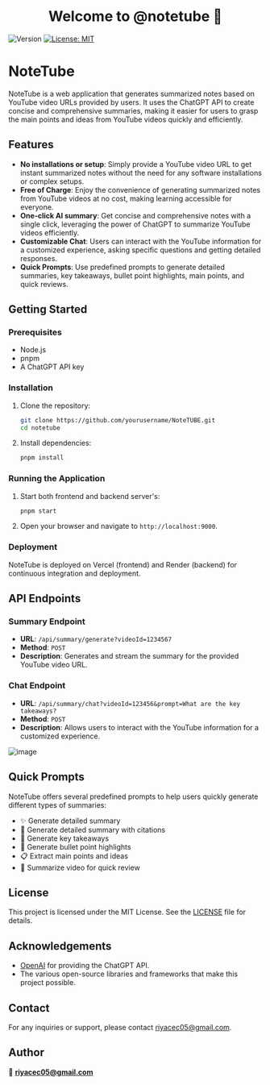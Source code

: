 <h1 align="center">Welcome to @notetube 👋</h1>
<p>
  <img alt="Version" src="https://img.shields.io/badge/version-1.0.0-blue.svg?cacheSeconds=2592000" />
  <a href="#" target="_blank">
    <img alt="License: MIT" src="https://img.shields.io/badge/License-MIT-yellow.svg" />
  </a>
</p>

# NoteTube

NoteTube is a web application that generates summarized notes based on YouTube video URLs provided by users. It uses the ChatGPT API to create concise and comprehensive summaries, making it easier for users to grasp the main points and ideas from YouTube videos quickly and efficiently.

## Features

- **No installations or setup**: Simply provide a YouTube video URL to get instant summarized notes without the need for any software installations or complex setups.
- **Free of Charge**: Enjoy the convenience of generating summarized notes from YouTube videos at no cost, making learning accessible for everyone.
- **One-click AI summary**: Get concise and comprehensive notes with a single click, leveraging the power of ChatGPT to summarize YouTube videos efficiently.
- **Customizable Chat**: Users can interact with the YouTube information for a customized experience, asking specific questions and getting detailed responses.
- **Quick Prompts**: Use predefined prompts to generate detailed summaries, key takeaways, bullet point highlights, main points, and quick reviews.

## Getting Started

### Prerequisites

- Node.js
- pnpm
- A ChatGPT API key

### Installation

1. Clone the repository:

    ```bash
    git clone https://github.com/yourusername/NoteTUBE.git
    cd notetube
    ```

2. Install dependencies:

    ```bash
    pnpm install
    ```

### Running the Application

1. Start both frontend and backend server's:

    ```bash
    pnpm start
    ```

2. Open your browser and navigate to `http://localhost:9000`.

### Deployment

NoteTube is deployed on Vercel (frontend) and Render (backend) for continuous integration and deployment.

## API Endpoints

### Summary Endpoint

- **URL**: `/api/summary/generate?videoId=1234567`
- **Method**: `POST`
- **Description**: Generates and stream the summary for the provided YouTube video URL.


### Chat Endpoint

- **URL**: `/api/summary/chat?videoId=123456&prompt=What are the key takeaways?`
- **Method**: `POST`
- **Description**: Allows users to interact with the YouTube information for a customized experience.

![image](https://github.com/Riya267/NoteTUBE/assets/81959232/57df0eab-9e0d-4ddd-a3fa-41d4676019e1)

## Quick Prompts

NoteTube offers several predefined prompts to help users quickly generate different types of summaries:

- ✨ Generate detailed summary
- 📜 Generate detailed summary with citations
- 📄 Generate key takeaways
- 🔗 Generate bullet point highlights
- 📋 Extract main points and ideas
- 📝 Summarize video for quick review

## License

This project is licensed under the MIT License. See the [LICENSE](LICENSE) file for details.

## Acknowledgements

- [OpenAI](https://openai.com/) for providing the ChatGPT API.
- The various open-source libraries and frameworks that make this project possible.

## Contact

For any inquiries or support, please contact [riyacec05@gmail.com](mailto:riyacec05@gmail.com).


## Author

👤 **riyacec05@gmail.com**